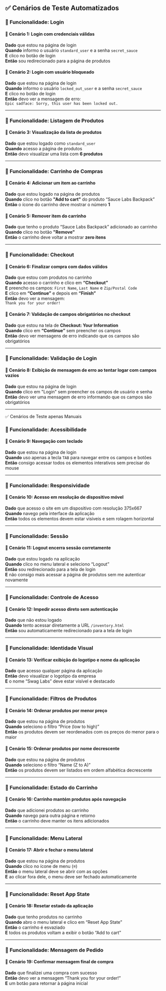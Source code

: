 ## ✅ Cenários de Teste Automatizados

### 🧩 Funcionalidade: Login

#### 🔹 Cenário 1: Login com credenciais válidas
**Dado** que estou na página de login  
**Quando** informo o usuário `standard_user` e a senha `secret_sauce`  
**E** clico no botão de login  
**Então** sou redirecionado para a página de produtos

#### 🔹 Cenário 2: Login com usuário bloqueado
**Dado** que estou na página de login  
**Quando** informo o usuário `locked_out_user` e a senha `secret_sauce`  
**E** clico no botão de login  
**Então** devo ver a mensagem de erro:  
`Epic sadface: Sorry, this user has been locked out.`

---

### 🧩 Funcionalidade: Listagem de Produtos

#### 🔹 Cenário 3: Visualização da lista de produtos
**Dado** que estou logado como `standard_user`  
**Quando** acesso a página de produtos  
**Então** devo visualizar uma lista com **6 produtos**

---

### 🧩 Funcionalidade: Carrinho de Compras

#### 🔹 Cenário 4: Adicionar um item ao carrinho
**Dado** que estou logado na página de produtos  
**Quando** clico no botão **"Add to cart"** do produto “Sauce Labs Backpack”  
**Então** o ícone do carrinho deve mostrar o número **1**

#### 🔹 Cenário 5: Remover item do carrinho
**Dado** que tenho o produto “Sauce Labs Backpack” adicionado ao carrinho  
**Quando** clico no botão **"Remove"**  
**Então** o carrinho deve voltar a mostrar **zero itens**

---

### 🧩 Funcionalidade: Checkout

#### 🔹 Cenário 6: Finalizar compra com dados válidos
**Dado** que estou com produtos no carrinho  
**Quando** acesso o carrinho e clico em **“Checkout”**  
**E** preencho os campos: `First Name`, `Last Name` e `Zip/Postal Code`  
**E** clico em **“Continue”** e depois em **“Finish”**  
**Então** devo ver a mensagem:  
`Thank you for your order!`

#### 🔹 Cenário 7: Validação de campos obrigatórios no checkout
**Dado** que estou na tela de **Checkout: Your Information**  
**Quando** clico em **“Continue”** sem preencher os campos  
**Então** devo ver mensagens de erro indicando que os campos são obrigatórios

---

### 🧩 Funcionalidade: Validação de Login

#### 🔹 Cenário 8: Exibição de mensagem de erro ao tentar logar com campos vazios
**Dado** que estou na página de login  
**Quando** clico em "Login" sem preencher os campos de usuário e senha  
**Então** devo ver uma mensagem de erro informando que os campos são obrigatórios

---

✅ Cenários de Teste apenas Manuais

### 🧩 Funcionalidade: Acessibilidade

#### 🔹 Cenário 9: Navegação com teclado
**Dado** que estou na página de login  
**Quando** uso apenas a tecla `TAB` para navegar entre os campos e botões  
**Então** consigo acessar todos os elementos interativos sem precisar do mouse

---

### 🧩 Funcionalidade: Responsividade

#### 🔹 Cenário 10: Acesso em resolução de dispositivo móvel
**Dado** que acesso o site em um dispositivo com resolução 375x667  
**Quando** navego pela interface da aplicação  
**Então** todos os elementos devem estar visíveis e sem rolagem horizontal

---

### 🧩 Funcionalidade: Sessão

#### 🔹 Cenário 11: Logout encerra sessão corretamente
**Dado** que estou logado na aplicação  
**Quando** clico no menu lateral e seleciono “Logout”  
**Então** sou redirecionado para a tela de login  
**E** não consigo mais acessar a página de produtos sem me autenticar novamente

---

### 🧩 Funcionalidade: Controle de Acesso

#### 🔹 Cenário 12: Impedir acesso direto sem autenticação
**Dado** que não estou logado  
**Quando** tento acessar diretamente a URL `/inventory.html`  
**Então** sou automaticamente redirecionado para a tela de login

---

### 🧩 Funcionalidade: Identidade Visual

#### 🔹 Cenário 13: Verificar exibição do logotipo e nome da aplicação
**Dado** que acesso qualquer página da aplicação  
**Então** devo visualizar o logotipo da empresa  
**E** o nome “Swag Labs” deve estar visível e destacado

---

### 🧩 Funcionalidade: Filtros de Produtos

#### 🔹 Cenário 14: Ordenar produtos por menor preço
**Dado** que estou na página de produtos  
**Quando** seleciono o filtro “Price (low to high)”  
**Então** os produtos devem ser reordenados com os preços do menor para o maior

#### 🔹 Cenário 15: Ordenar produtos por nome decrescente
**Dado** que estou na página de produtos  
**Quando** seleciono o filtro “Name (Z to A)”  
**Então** os produtos devem ser listados em ordem alfabética decrescente

---

### 🧩 Funcionalidade: Estado do Carrinho

#### 🔹 Cenário 16: Carrinho mantém produtos após navegação
**Dado** que adicionei produtos ao carrinho  
**Quando** navego para outra página e retorno  
**Então** o carrinho deve manter os itens adicionados

---

### 🧩 Funcionalidade: Menu Lateral

#### 🔹 Cenário 17: Abrir e fechar o menu lateral
**Dado** que estou na página de produtos  
**Quando** clico no ícone de menu (≡)  
**Então** o menu lateral deve se abrir com as opções  
**E** ao clicar fora dele, o menu deve ser fechado automaticamente

---

### 🧩 Funcionalidade: Reset App State

#### 🔹 Cenário 18: Resetar estado da aplicação
**Dado** que tenho produtos no carrinho  
**Quando** abro o menu lateral e clico em “Reset App State”  
**Então** o carrinho é esvaziado  
**E** todos os produtos voltam a exibir o botão “Add to cart”

---

### 🧩 Funcionalidade: Mensagem de Pedido

#### 🔹 Cenário 19: Confirmar mensagem final de compra
**Dado** que finalizei uma compra com sucesso  
**Então** devo ver a mensagem “Thank you for your order!”  
**E** um botão para retornar à página inicial
